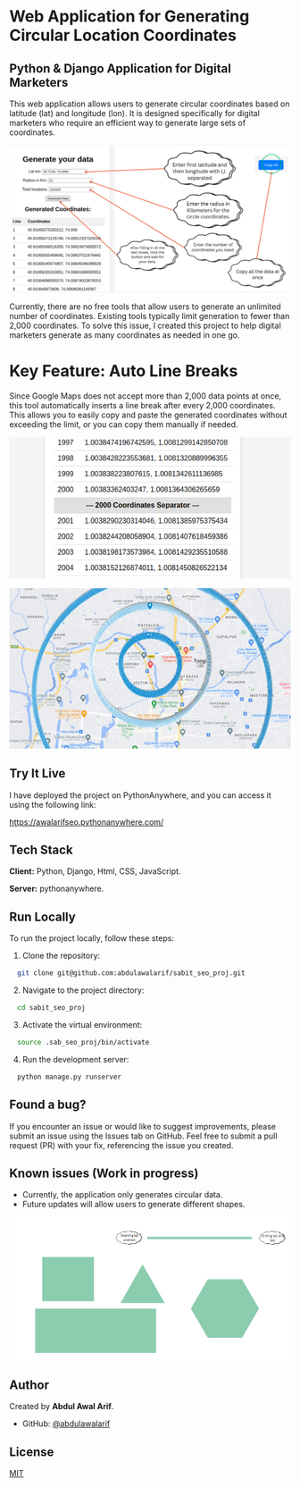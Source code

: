 # Web Application for Generating Circular Location Coordinates


## Python & Django Application for Digital Marketers


This web application allows users to generate circular coordinates based on latitude (lat) and longitude (lon). It is designed specifically for digital marketers who require an efficient way to generate large sets of coordinates.

![Generating coordinates](one.jpg)




Currently, there are no free tools that allow users to generate an unlimited number of coordinates. Existing tools typically limit generation to fewer than 2,000 coordinates. To solve this issue, I created this project to help digital marketers generate as many coordinates as needed in one go.




# Key Feature: Auto Line Breaks
Since Google Maps does not accept more than 2,000 data points at once, this tool automatically inserts a line break after every 2,000 coordinates. This allows you to easily copy and paste the generated coordinates without exceeding the limit, or you can copy them manually if needed.


![Line breaks after every 2000 of generated coordinates](three.jpg)
 


![Inserting data into google map](two.jpg)

## Try It Live

 I have deployed the project on PythonAnywhere, and you can access it using the following link:


https://awalarifseo.pythonanywhere.com/
 
  
## Tech Stack

**Client:** Python, Django, Html, CSS, JavaScript.

**Server:** pythonanywhere.

## Run Locally

To run the project locally, follow these steps:


1. Clone the repository:

```bash
  git clone git@github.com:abdulawalarif/sabit_seo_proj.git
```

2. Navigate to the project directory:

```bash
  cd sabit_seo_proj
```

3. Activate the virtual environment:

```bash
  source .sab_seo_proj/bin/activate
```

4. Run the development server:

```bash
  python manage.py runserver
```


## Found a bug?

If you encounter an issue or would like to suggest improvements, please submit an issue using the Issues tab on GitHub. Feel free to submit a pull request (PR) with your fix, referencing the issue you created.

 ## Known issues (Work in progress)
 
* Currently, the application only generates circular data.
* Future updates will allow users to generate different shapes.


![Implementing different shapes in the future](four.jpg)
 

## Author
Created by **Abdul Awal Arif**.


- GitHub: [@abdulawalarif](https://github.com/abdulawalarif)


## License

[MIT](https://choosealicense.com/licenses/mit/)